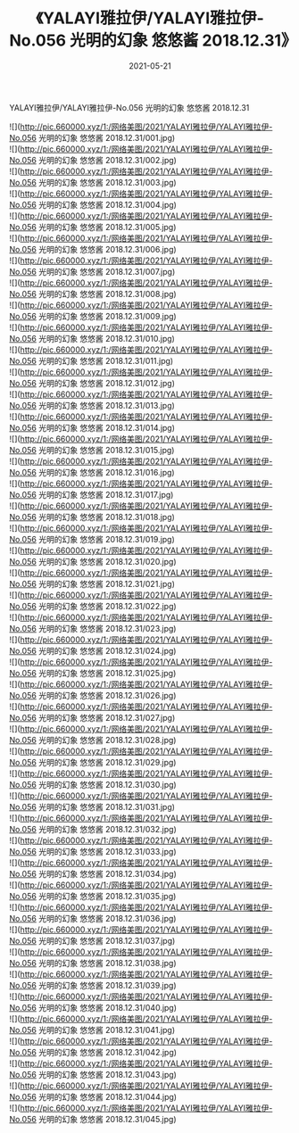 ﻿---
layout: post
title:  《YALAYI雅拉伊/YALAYI雅拉伊-No.056 光明的幻象 悠悠酱 2018.12.31》
date:   2021-05-21
img: http://pic.660000.xyz/1:/网络美图/2021/YALAYI雅拉伊/YALAYI雅拉伊-No.056 光明的幻象 悠悠酱 2018.12.31/000.jpg
categories: [美女, 清纯, 唯美]
---

YALAYI雅拉伊/YALAYI雅拉伊-No.056 光明的幻象 悠悠酱 2018.12.31

 ![](http://pic.660000.xyz/1:/网络美图/2021/YALAYI雅拉伊/YALAYI雅拉伊-No.056 光明的幻象 悠悠酱 2018.12.31/001.jpg) <br>![](http://pic.660000.xyz/1:/网络美图/2021/YALAYI雅拉伊/YALAYI雅拉伊-No.056 光明的幻象 悠悠酱 2018.12.31/002.jpg) <br>![](http://pic.660000.xyz/1:/网络美图/2021/YALAYI雅拉伊/YALAYI雅拉伊-No.056 光明的幻象 悠悠酱 2018.12.31/003.jpg) <br>![](http://pic.660000.xyz/1:/网络美图/2021/YALAYI雅拉伊/YALAYI雅拉伊-No.056 光明的幻象 悠悠酱 2018.12.31/004.jpg) <br>![](http://pic.660000.xyz/1:/网络美图/2021/YALAYI雅拉伊/YALAYI雅拉伊-No.056 光明的幻象 悠悠酱 2018.12.31/005.jpg) <br>![](http://pic.660000.xyz/1:/网络美图/2021/YALAYI雅拉伊/YALAYI雅拉伊-No.056 光明的幻象 悠悠酱 2018.12.31/006.jpg) <br>![](http://pic.660000.xyz/1:/网络美图/2021/YALAYI雅拉伊/YALAYI雅拉伊-No.056 光明的幻象 悠悠酱 2018.12.31/007.jpg) <br>![](http://pic.660000.xyz/1:/网络美图/2021/YALAYI雅拉伊/YALAYI雅拉伊-No.056 光明的幻象 悠悠酱 2018.12.31/008.jpg) <br>![](http://pic.660000.xyz/1:/网络美图/2021/YALAYI雅拉伊/YALAYI雅拉伊-No.056 光明的幻象 悠悠酱 2018.12.31/009.jpg) <br>![](http://pic.660000.xyz/1:/网络美图/2021/YALAYI雅拉伊/YALAYI雅拉伊-No.056 光明的幻象 悠悠酱 2018.12.31/010.jpg) <br>![](http://pic.660000.xyz/1:/网络美图/2021/YALAYI雅拉伊/YALAYI雅拉伊-No.056 光明的幻象 悠悠酱 2018.12.31/011.jpg) <br>![](http://pic.660000.xyz/1:/网络美图/2021/YALAYI雅拉伊/YALAYI雅拉伊-No.056 光明的幻象 悠悠酱 2018.12.31/012.jpg) <br>![](http://pic.660000.xyz/1:/网络美图/2021/YALAYI雅拉伊/YALAYI雅拉伊-No.056 光明的幻象 悠悠酱 2018.12.31/013.jpg) <br>![](http://pic.660000.xyz/1:/网络美图/2021/YALAYI雅拉伊/YALAYI雅拉伊-No.056 光明的幻象 悠悠酱 2018.12.31/014.jpg) <br>![](http://pic.660000.xyz/1:/网络美图/2021/YALAYI雅拉伊/YALAYI雅拉伊-No.056 光明的幻象 悠悠酱 2018.12.31/015.jpg) <br>![](http://pic.660000.xyz/1:/网络美图/2021/YALAYI雅拉伊/YALAYI雅拉伊-No.056 光明的幻象 悠悠酱 2018.12.31/016.jpg) <br>![](http://pic.660000.xyz/1:/网络美图/2021/YALAYI雅拉伊/YALAYI雅拉伊-No.056 光明的幻象 悠悠酱 2018.12.31/017.jpg) <br>![](http://pic.660000.xyz/1:/网络美图/2021/YALAYI雅拉伊/YALAYI雅拉伊-No.056 光明的幻象 悠悠酱 2018.12.31/018.jpg) <br>![](http://pic.660000.xyz/1:/网络美图/2021/YALAYI雅拉伊/YALAYI雅拉伊-No.056 光明的幻象 悠悠酱 2018.12.31/019.jpg) <br>![](http://pic.660000.xyz/1:/网络美图/2021/YALAYI雅拉伊/YALAYI雅拉伊-No.056 光明的幻象 悠悠酱 2018.12.31/020.jpg) <br>![](http://pic.660000.xyz/1:/网络美图/2021/YALAYI雅拉伊/YALAYI雅拉伊-No.056 光明的幻象 悠悠酱 2018.12.31/021.jpg) <br>![](http://pic.660000.xyz/1:/网络美图/2021/YALAYI雅拉伊/YALAYI雅拉伊-No.056 光明的幻象 悠悠酱 2018.12.31/022.jpg) <br>![](http://pic.660000.xyz/1:/网络美图/2021/YALAYI雅拉伊/YALAYI雅拉伊-No.056 光明的幻象 悠悠酱 2018.12.31/023.jpg) <br>![](http://pic.660000.xyz/1:/网络美图/2021/YALAYI雅拉伊/YALAYI雅拉伊-No.056 光明的幻象 悠悠酱 2018.12.31/024.jpg) <br>![](http://pic.660000.xyz/1:/网络美图/2021/YALAYI雅拉伊/YALAYI雅拉伊-No.056 光明的幻象 悠悠酱 2018.12.31/025.jpg) <br>![](http://pic.660000.xyz/1:/网络美图/2021/YALAYI雅拉伊/YALAYI雅拉伊-No.056 光明的幻象 悠悠酱 2018.12.31/026.jpg) <br>![](http://pic.660000.xyz/1:/网络美图/2021/YALAYI雅拉伊/YALAYI雅拉伊-No.056 光明的幻象 悠悠酱 2018.12.31/027.jpg) <br>![](http://pic.660000.xyz/1:/网络美图/2021/YALAYI雅拉伊/YALAYI雅拉伊-No.056 光明的幻象 悠悠酱 2018.12.31/028.jpg) <br>![](http://pic.660000.xyz/1:/网络美图/2021/YALAYI雅拉伊/YALAYI雅拉伊-No.056 光明的幻象 悠悠酱 2018.12.31/029.jpg) <br>![](http://pic.660000.xyz/1:/网络美图/2021/YALAYI雅拉伊/YALAYI雅拉伊-No.056 光明的幻象 悠悠酱 2018.12.31/030.jpg) <br>![](http://pic.660000.xyz/1:/网络美图/2021/YALAYI雅拉伊/YALAYI雅拉伊-No.056 光明的幻象 悠悠酱 2018.12.31/031.jpg) <br>![](http://pic.660000.xyz/1:/网络美图/2021/YALAYI雅拉伊/YALAYI雅拉伊-No.056 光明的幻象 悠悠酱 2018.12.31/032.jpg) <br>![](http://pic.660000.xyz/1:/网络美图/2021/YALAYI雅拉伊/YALAYI雅拉伊-No.056 光明的幻象 悠悠酱 2018.12.31/033.jpg) <br>![](http://pic.660000.xyz/1:/网络美图/2021/YALAYI雅拉伊/YALAYI雅拉伊-No.056 光明的幻象 悠悠酱 2018.12.31/034.jpg) <br>![](http://pic.660000.xyz/1:/网络美图/2021/YALAYI雅拉伊/YALAYI雅拉伊-No.056 光明的幻象 悠悠酱 2018.12.31/035.jpg) <br>![](http://pic.660000.xyz/1:/网络美图/2021/YALAYI雅拉伊/YALAYI雅拉伊-No.056 光明的幻象 悠悠酱 2018.12.31/036.jpg) <br>![](http://pic.660000.xyz/1:/网络美图/2021/YALAYI雅拉伊/YALAYI雅拉伊-No.056 光明的幻象 悠悠酱 2018.12.31/037.jpg) <br>![](http://pic.660000.xyz/1:/网络美图/2021/YALAYI雅拉伊/YALAYI雅拉伊-No.056 光明的幻象 悠悠酱 2018.12.31/038.jpg) <br>![](http://pic.660000.xyz/1:/网络美图/2021/YALAYI雅拉伊/YALAYI雅拉伊-No.056 光明的幻象 悠悠酱 2018.12.31/039.jpg) <br>![](http://pic.660000.xyz/1:/网络美图/2021/YALAYI雅拉伊/YALAYI雅拉伊-No.056 光明的幻象 悠悠酱 2018.12.31/040.jpg) <br>![](http://pic.660000.xyz/1:/网络美图/2021/YALAYI雅拉伊/YALAYI雅拉伊-No.056 光明的幻象 悠悠酱 2018.12.31/041.jpg) <br>![](http://pic.660000.xyz/1:/网络美图/2021/YALAYI雅拉伊/YALAYI雅拉伊-No.056 光明的幻象 悠悠酱 2018.12.31/042.jpg) <br>![](http://pic.660000.xyz/1:/网络美图/2021/YALAYI雅拉伊/YALAYI雅拉伊-No.056 光明的幻象 悠悠酱 2018.12.31/043.jpg) <br>![](http://pic.660000.xyz/1:/网络美图/2021/YALAYI雅拉伊/YALAYI雅拉伊-No.056 光明的幻象 悠悠酱 2018.12.31/044.jpg) <br>![](http://pic.660000.xyz/1:/网络美图/2021/YALAYI雅拉伊/YALAYI雅拉伊-No.056 光明的幻象 悠悠酱 2018.12.31/045.jpg) <br>